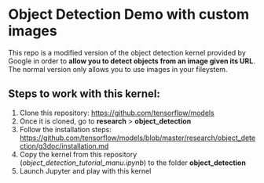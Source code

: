# Object Detection Demo with custom images
This repo is a modified version of the object detection kernel provided by Google in order to **allow you to detect objects from an image given its URL**. The normal version only allows you to use images in your fileystem.

## Steps to work with this kernel:

1) Clone this repository: https://github.com/tensorflow/models
2) Once it is cloned, go to **research** > **object_detection**
3) Follow the installation steps: https://github.com/tensorflow/models/blob/master/research/object_detection/g3doc/installation.md
4) Copy the kernel from this repository (*object_detection_tutorial_manu.ipynb*) to the folder **object_detection**
5) Launch Jupyter and play with this kernel
